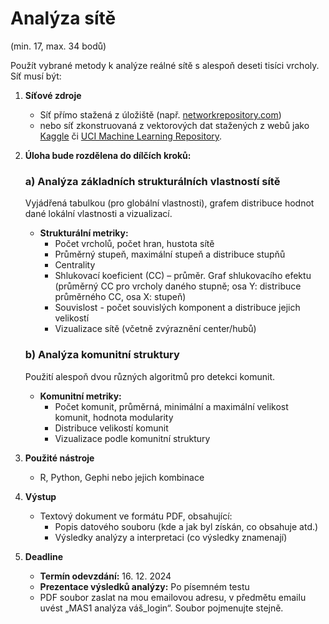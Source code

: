 # Analýza sítě

(min. 17, max. 34 bodů)

Použít vybrané metody k analýze reálné sítě s alespoň deseti tisíci vrcholy. Síť musí být:

1. **Síťové zdroje**
    - Síť přímo stažená z úložiště (např. [networkrepository.com](https://networkrepository.com/))
    - nebo síť zkonstruovaná z vektorových dat stažených z webů jako [Kaggle](https://www.kaggle.com/)
      či [UCI Machine Learning Repository](https://archive.ics.uci.edu/).

2. **Úloha bude rozdělena do dílčích kroků:**

   ### a) Analýza základních strukturálních vlastností sítě
   Vyjádřená tabulkou (pro globální vlastnosti), grafem distribuce hodnot dané lokální vlastnosti a vizualizací.

    - **Strukturální metriky:**
        - Počet vrcholů, počet hran, hustota sítě
        - Průměrný stupeň, maximální stupeň a distribuce stupňů
        - Centrality
        - Shlukovací koeficient (CC) – průměr. Graf shlukovacího efektu (průměrný CC pro vrcholy daného stupně; osa Y:
          distribuce průměrného CC, osa X: stupeň)
        - Souvislost - počet souvislých komponent a distribuce jejich velikostí
        - Vizualizace sítě (včetně zvýraznění center/hubů)

   ### b) Analýza komunitní struktury
   Použití alespoň dvou různých algoritmů pro detekci komunit.

    - **Komunitní metriky:**
        - Počet komunit, průměrná, minimální a maximální velikost komunit, hodnota modularity
        - Distribuce velikostí komunit
        - Vizualizace podle komunitní struktury

3. **Použité nástroje**
    - R, Python, Gephi nebo jejich kombinace

4. **Výstup**
    - Textový dokument ve formátu PDF, obsahující:
        - Popis datového souboru (kde a jak byl získán, co obsahuje atd.)
        - Výsledky analýzy a interpretaci (co výsledky znamenají)

5. **Deadline**
    - **Termín odevzdání:** 16. 12. 2024
    - **Prezentace výsledků analýzy:** Po písemném testu
    - PDF soubor zaslat na mou emailovou adresu, v předmětu emailu uvést „MAS1 analýza váš_login“. Soubor pojmenujte
      stejně.
